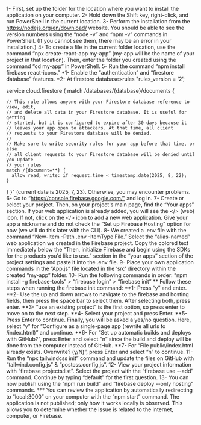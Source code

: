 1- First, set up the folder for the location where you want to install the application on your computer.
2- Hold down the Shift key, right-click, and run PowerShell in the current location.
3- Perform the installation from the https://nodejs.org/en/download/ website. You should be able to see the version numbers using the “node -v” and “npm -v” commands in PowerShell. (If you cannot see them, there may be an error in your installation.)
4- To create a file in the current folder location, use the command “npx create-react-app my-app” (my-app will be the name of your project in that location). Then, enter the folder you created using the command “cd my-app” in PowerShell.
5- Run the command “npm install firebase react-icons.”
*1- Enable the “authentication” and “firestore database” features.
*2- At firestore database>rules
"rules_version = ‘2’;

service cloud.firestore {
  match /databases/{database}/documents {

    // This rule allows anyone with your Firestore database reference to view, edit,
    // and delete all data in your Firestore database. It is useful for getting
    // started, but it is configured to expire after 30 days because it
    // leaves your app open to attackers. At that time, all client
    // requests to your Firestore database will be denied.
    //
    // Make sure to write security rules for your app before that time, or else
    // all client requests to your Firestore database will be denied until you Update
    // your rules
    match /{document=**} {
      allow read, write: if request.time < timestamp.date(2025, 8, 22);
    }
  }
}" (current date is 2025, 7, 23). Otherwise, you may encounter problems. 
6- Go to “https://console.firebase.google.com/” and log in. 
7- Create or select your project. Then, on your project's main page, find the “Your apps” section. If your web application is already added, you will see the </> (web) icon. If not, click on the </> icon to add a new web application. Give your app a nickname and do not check the “Set up Firebase Hosting” option for now (we will do this later with the CLI).
8- We created a .env file with the command “New-Item -Path .env -ItemType File.” Select the “alias-named” web application we created in the Firebase project. Copy the colored text immediately below the “Then, initialize Firebase and begin using the SDKs for the products you'd like to use.” section in the “your apps” section of the project settings and paste it into the .env file.
9- Place your own application commands in the “App.js” file located in the ‘src’ directory within the created “my-app” folder.
10- Run the following commands in order: “npm install -g firebase-tools” > “firebase login” > “firebase init”
** Follow these steps when running the firebase init command: 
**1- Press “y” and enter.
**2- Use the up and down arrows to navigate to the firebase and hosting fields, then press the space bar to select them. After selecting both, press enter.
**3- “use an existing project” is the first option, so press enter to move on to the next step.
**4- Select your project and press Enter. 
**5- Press Enter to continue. Finally, you will be asked a yes/no question. Here, select “y” for “Configure as a single-page app (rewrite all urls to /index.html)” and continue.
**6- For “Set up automatic builds and deploys with GitHub?”, press Enter and select “n” since the build and deploy will be done from the computer instead of GitHub.
**7- For “File public/index.html already exists. Overwrite? (y/N)”, press Enter and select “n” to continue.
11- Run the “npx tailwindcss init” command and update the files on GitHub with “tailwind.config.js” & “postcss.config.js”.
12- View your project information with “firebase projects:list”. Select the project with the “firebase use --add” command. Continue by typing “default” for the first question.
13- You can now publish using the “npm run build” and “firebase deploy --only hosting” commands.
*** You can review the application by automatically redirecting to “local:3000” on your computer with the “npm start” command. The application is not published; only how it works locally is observed. This allows you to determine whether the issue is related to the internet, computer, or Firebase.

